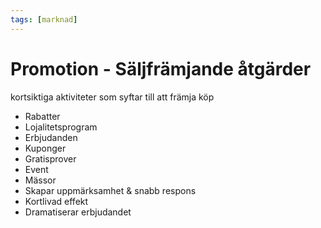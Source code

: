 ```yaml
---
tags: [marknad]
---
```

# Promotion - Säljfrämjande åtgärder
kortsiktiga aktiviteter som syftar till att främja köp

- Rabatter
- Lojalitetsprogram
- Erbjudanden
- Kuponger
- Gratisprover
- Event
- Mässor
- Skapar uppmärksamhet & snabb respons
- Kortlivad effekt
- Dramatiserar erbjudandet

